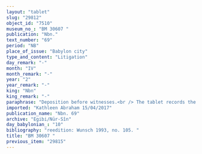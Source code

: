 ```yaml
---
layout: "tablet"
slug: "29812"
object_id: "7510"
museum_no_: "BM 30607 "
publication: "Nbn."
text_number: "69"
period: "NB"
place_of_issue: "Babylon city"
type_and_content: "Litigation"
day_remark: "-"
month: "IV"
month_remark: "-"
year: "2"
year_remark: "-"
king: "Nbn"
king_remark: "-"
paraphrase: "Deposition before witnesses.<br /> The tablet records the names of those who witnessed (<em>ina pāni&scaron;unu</em>) a statement pronounced by <strong>A</strong> to <strong>B</strong>. The content of the dialogue is lost, the only readable words refer to an oath taken by C. Rest broken off. Names of 2 witnesses, no scribe. With place of issue, and dated.<br /> &nbsp;<br /> <strong>A</strong> = Rēmūtu/Bēl-nādinapli; <strong>B</strong> = L&acirc;bā&scaron;i/Zeria//Nabāya; <strong>C</strong> = Iqī&scaron;āya"
imported: "Kathleen Abraham 15/04/2017"
publication_name: "Nbn. 69"
archive: "Egibi/Nūr-Sîn"
day_babylonian_: "10"
bibliography: "reedition: Wunsch 1993, no. 105. "
title: "BM 30607 "
previous_item: "29815"
---
```

